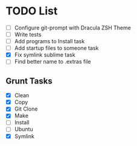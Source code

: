 # TODO List

- [ ] Configure git-prompt with Dracula ZSH Theme
- [ ] Write tests
- [ ] Add programs to Install task
- [ ] Add startup files to someone task
- [x] Fix symlink sublime task
- [ ] Find better name to .extras file

## Grunt Tasks
- [x] Clean
- [x] Copy
- [x] Git Clone
- [x] Make
- [ ] Install
- [ ] Ubuntu
- [x] Symlink
